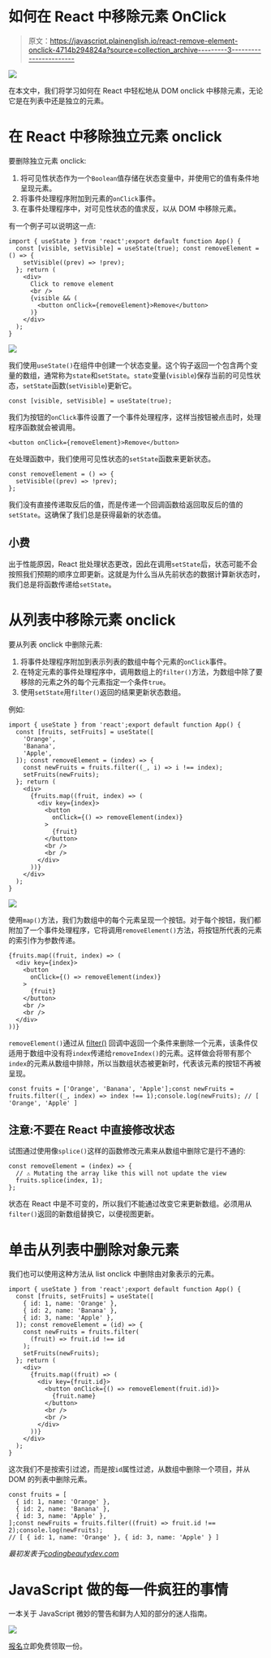 # 如何在 React 中移除元素 OnClick

> 原文：<https://javascript.plainenglish.io/react-remove-element-onclick-4714b294824a?source=collection_archive---------3----------------------->

![](img/a12c7c8f341975cd861a65d1a57ba0f1.png)

在本文中，我们将学习如何在 React 中轻松地从 DOM onclick 中移除元素，无论它是在列表中还是独立的元素。

# 在 React 中移除独立元素 onclick

要删除独立元素 onclick:

1.  将可见性状态作为一个`Boolean`值存储在状态变量中，并使用它的值有条件地呈现元素。
2.  将事件处理程序附加到元素的`onClick`事件。
3.  在事件处理程序中，对可见性状态的值求反，以从 DOM 中移除元素。

有一个例子可以说明这一点:

```
import { useState } from 'react';export default function App() {
  const [visible, setVisible] = useState(true); const removeElement = () => {
    setVisible((prev) => !prev);
  }; return (
    <div>
      Click to remove element
      <br />
      {visible && (
        <button onClick={removeElement}>Remove</button>
      )}
    </div>
  );
}
```

![](img/1901bdb0c4dc4b450e0c4840a32917ef.png)

我们使用`useState()`在组件中创建一个状态变量。这个钩子返回一个包含两个变量的数组，通常称为`state`和`setState`。`state`变量(`visible`)保存当前的可见性状态，`setState`函数(`setVisible`)更新它。

```
const [visible, setVisible] = useState(true);
```

我们为按钮的`onClick`事件设置了一个事件处理程序，这样当按钮被点击时，处理程序函数就会被调用。

```
<button onClick={removeElement}>Remove</button>
```

在处理函数中，我们使用可见性状态的`setState`函数来更新状态。

```
const removeElement = () => {
  setVisible((prev) => !prev);
};
```

我们没有直接传递取反后的值，而是传递一个回调函数给返回取反后的值的`setState`。这确保了我们总是获得最新的状态值。

## 小费

出于性能原因，React 批处理状态更改，因此在调用`setState`后，状态可能不会按照我们预期的顺序立即更新。这就是为什么当从先前状态的数据计算新状态时，我们总是将函数传递给`setState`。

# 从列表中移除元素 onclick

要从列表 onclick 中删除元素:

1.  将事件处理程序附加到表示列表的数组中每个元素的`onClick`事件。
2.  在特定元素的事件处理程序中，调用数组上的`filter()`方法，为数组中除了要移除的元素之外的每个元素指定一个条件`true`。
3.  使用`setState`用`filter()`返回的结果更新状态数组。

例如:

```
import { useState } from 'react';export default function App() {
  const [fruits, setFruits] = useState([
    'Orange',
    'Banana',
    'Apple',
  ]); const removeElement = (index) => {
    const newFruits = fruits.filter((_, i) => i !== index);
    setFruits(newFruits);
  }; return (
    <div>
      {fruits.map((fruit, index) => (
        <div key={index}>
          <button
            onClick={() => removeElement(index)}
          >
            {fruit}
          </button>
          <br />
          <br />
        </div>
      ))}
    </div>
  );
}
```

![](img/356f537fa60deb89ff157822d0756472.png)

使用`map()`方法，我们为数组中的每个元素呈现一个按钮。对于每个按钮，我们都附加了一个事件处理程序，它将调用`removeElement()`方法，将按钮所代表的元素的索引作为参数传递。

```
{fruits.map((fruit, index) => (
  <div key={index}>
    <button
      onClick={() => removeElement(index)}
    >
      {fruit}
    </button>
    <br />
    <br />
  </div>
))}
```

`removeElement()`通过从 [filter()](https://developer.mozilla.org/en-US/docs/Web/JavaScript/Reference/Global_Objects/Array/filter) 回调中返回一个条件来删除一个元素，该条件仅适用于数组中没有将`index`传递给`removeIndex()`的元素。这样做会将带有那个`index`的元素从数组中排除，所以当数组状态被更新时，代表该元素的按钮不再被呈现。

```
const fruits = ['Orange', 'Banana', 'Apple'];const newFruits = fruits.filter((_, index) => index !== 1);console.log(newFruits); // [ 'Orange', 'Apple' ]
```

## 注意:不要在 React 中直接修改状态

试图通过使用像`splice()`这样的函数修改元素来从数组中删除它是行不通的:

```
const removeElement = (index) => {
  // ⚠️ Mutating the array like this will not update the view
  fruits.splice(index, 1);
};
```

状态在 React 中是不可变的，所以我们不能通过改变它来更新数组。必须用从`filter()`返回的新数组替换它，以便视图更新。

# 单击从列表中删除对象元素

我们也可以使用这种方法从 list onclick 中删除由对象表示的元素。

```
import { useState } from 'react';export default function App() {
  const [fruits, setFruits] = useState([
    { id: 1, name: 'Orange' },
    { id: 2, name: 'Banana' },
    { id: 3, name: 'Apple' },
  ]); const removeElement = (id) => {
    const newFruits = fruits.filter(
      (fruit) => fruit.id !== id
    );
    setFruits(newFruits);
  }; return (
    <div>
      {fruits.map((fruit) => (
        <div key={fruit.id}>
          <button onClick={() => removeElement(fruit.id)}>
            {fruit.name}
          </button>
          <br />
          <br />
        </div>
      ))}
    </div>
  );
}
```

这次我们不是按索引过滤，而是按`id`属性过滤，从数组中删除一个项目，并从 DOM 的列表中删除元素。

```
const fruits = [
  { id: 1, name: 'Orange' },
  { id: 2, name: 'Banana' },
  { id: 3, name: 'Apple' },
];const newFruits = fruits.filter((fruit) => fruit.id !== 2);console.log(newFruits);
// [ { id: 1, name: 'Orange' }, { id: 3, name: 'Apple' } ]
```

*最初发表于*[*codingbeautydev.com*](https://cbdev.link/922aee)

# JavaScript 做的每一件疯狂的事情

一本关于 JavaScript 微妙的警告和鲜为人知的部分的迷人指南。

![](img/143ee152ba78025ea8643ba5b9726a20.png)

[报名](https://cbdev.link/d3c4eb)立即免费领取一份。